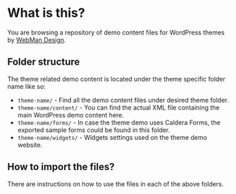 # What is this?

You are browsing a repository of demo content files for WordPress themes by [WebMan Design](http://www.webmandesign.eu).

## Folder structure

The theme related demo content is located under the theme specific folder name like so:

* `theme-name/` - Find all the demo content files under desired theme folder.
* `theme-name/content/` - You can find the actual XML file containing the main WordPress demo content here.
* `theme-name/forms/` - In case the theme demo uses Caldera Forms, the exported sample forms could be found in this folder.
* `theme-name/widgets/` - Widgets settings used on the theme demo website.

## How to import the files?

There are instructions on how to use the files in each of the above folders.
